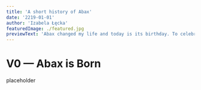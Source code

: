```yaml
---
title: 'A short history of Abax'
date: '2219-01-01'
author: 'Izabela Łęcka'
featuredImage: ./featured.jpg
previewText: 'Abax changed my life and today is its birthday. To celebrate this, I want to tell its story from the beginning.'
---
```


# V0 — Abax is Born

placeholder
